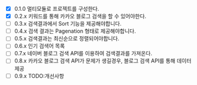 - [x] 0.1.0 멀티모듈로 프로젝트를 구성한다.
- [x] 0.2.x 키워드를 통해 카카오 블로그 검색을 할 수 있어야한다.
- [ ] 0.3.x 검색결과에서 Sort 기능을 제공해야합니다.
- [ ] 0.4.x 검색 결과는 Pagenation 형태로 제공해야합니다.
- [ ] 0.5.x 검색결과는 최신순으로 정렬되어야합니다.
- [ ] 0.6.x 인기 검색어 목록
- [ ] 0.7.x 네이버 블로그 검색 API를 이용하여 검색결과를 가져온다.
- [ ] 0.8.x 카카오 블로그 검색 API가 문제가 생길경우, 블로그 검색 API를 통해 데이터 제공
- [ ] 0.9.x TODO:개선사항
